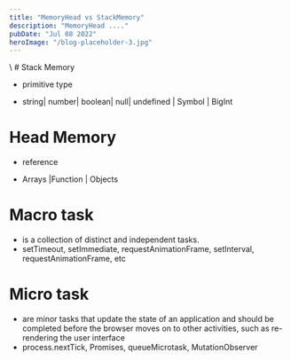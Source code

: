 ```yaml
---
title: "MemoryHead vs StackMemory"
description: "MemoryHead ...."
pubDate: "Jul 08 2022"
heroImage: "/blog-placeholder-3.jpg"
---
```


\ # Stack Memory

- primitive type

- string| number| boolean| null| undefined | Symbol | BigInt

# Head Memory

- reference

- Arrays |Function | Objects

# Macro task

- is a collection of distinct and independent tasks.
- setTimeout, setImmediate, requestAnimationFrame, setInterval, requestAnimationFrame, etc

# Micro task

- are minor tasks that update the state of an application and should be completed before the browser moves on to other activities, such as re-rendering the user interface
- process.nextTick, Promises, queueMicrotask, MutationObserver

